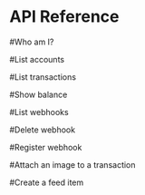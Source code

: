 # API Reference

#Who am I?

#List accounts

#List transactions

#Show balance

#List webhooks

#Delete webhook

#Register webhook

#Attach an image to a transaction

#Create a feed item
